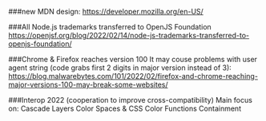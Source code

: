 ###new MDN design:
https://developer.mozilla.org/en-US/

###All Node.js trademarks transferred to OpenJS Foundation
https://openjsf.org/blog/2022/02/14/node-js-trademarks-transferred-to-openjs-foundation/

###Chrome & Firefox reaches version 100
It may couse problems with user agent string (code grabs first 2 digits in major version instead of 3):
https://blog.malwarebytes.com/101/2022/02/firefox-and-chrome-reaching-major-versions-100-may-break-some-websites/

###Interop 2022
(cooperation to improve cross-compatibility)
Main focus on:
Cascade Layers
Color Spaces & CSS Color Functions
Containment

<dialog> and ::backdrop
Form Controls
Scrolling
Subgrid
Text
New Viewport Units
Web Compat

###State of JS results:
https://2021.stateofjs.com/en-US/

###Chrome announce UI fund:
(und to provide grants to people who work on design tools, CSS, and HTML.)
https://web.dev/ui-fund/

###State of the Browser Sessions
(yearly conference organized by London Web Standards)
https://2021.stateofthebrowser.com/speakers/

###WeekEnd Offer VK
https://vk.com/frontendoffer?utm_source=tproger&utm_medium=tg_front_end_dev
оставить заявку на участие можно до 18 марта включительно.

###Javascript Records & Tuples:
Records and Tuples are an upcoming feature for Javascript, which may be familiar if you have used other languages except.
They are very similar to Arrays and Objects, the key difference being that they are immutable, meaning they can't be
updated or changed.
https://fjolt.com/article/javascript-records-and-tuples

###React 18 features:
List:
New Root API (The root API is a pointer to the top-level data structure that React leverages to track a tree to render.)
Automatic Batching (multiple React state updates in a single re-render)
startTransition API ()
https://betterprogramming.pub/whats-new-in-react-18-f69fb8b0619f

###Vue CLI 5.0
https://blog.ninja-squad.com/2022/02/17/vue-cli-5.0/

###Most popular FE framworks 2022:
https://stackdiary.com/front-end-frameworks/
